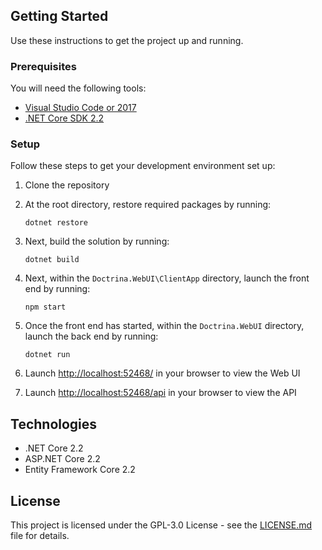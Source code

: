 ## Getting Started
Use these instructions to get the project up and running.

### Prerequisites
You will need the following tools:

* [Visual Studio Code or 2017](https://www.visualstudio.com/downloads/)
* [.NET Core SDK 2.2](https://www.microsoft.com/net/download/dotnet-core/2.2)

### Setup
Follow these steps to get your development environment set up:

  1. Clone the repository
  2. At the root directory, restore required packages by running:
     ```
     dotnet restore
     ```
  3. Next, build the solution by running:
     ```
     dotnet build
     ```
  4. Next, within the `Doctrina.WebUI\ClientApp` directory, launch the front end by running:
     ```
     npm start
     ```
  5. Once the front end has started, within the `Doctrina.WebUI` directory, launch the back end by running:
     ```
	 dotnet run
	 ```
  5. Launch [http://localhost:52468/](http://localhost:52468/) in your browser to view the Web UI

  6. Launch [http://localhost:52468/api](http://localhost:52468/api) in your browser to view the API

## Technologies
* .NET Core 2.2
* ASP.NET Core 2.2
* Entity Framework Core 2.2

## License
This project is licensed under the GPL-3.0 License - see the [LICENSE.md](https://github.com/doctrina-solutions/doctrina-lrs/blob/master/LICENSE.md) file for details.